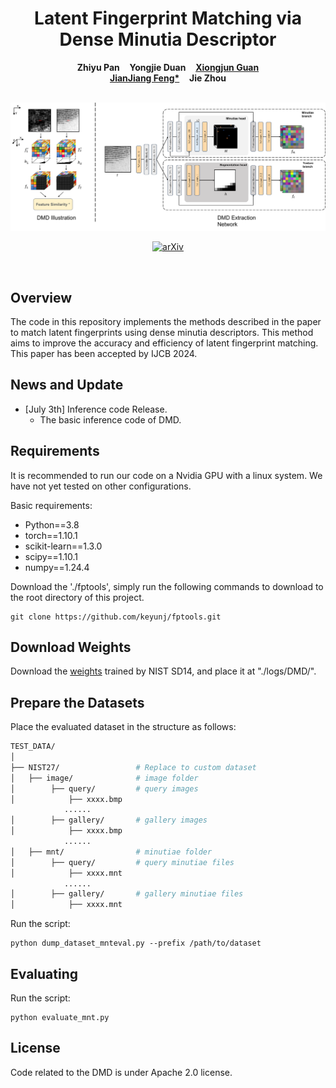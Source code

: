<p align="center">
  <h1 align="center">Latent Fingerprint Matching via Dense Minutia Descriptor</h1>
  <p align="center">
    <strong>Zhiyu Pan</strong></a>
    &nbsp;&nbsp;
    <strong>Yongjie Duan</strong>
    &nbsp;&nbsp;
    <a href="https://xiongjunguan.github.io/"><strong>Xiongjun Guan</strong></a>
    <br>
    <a href="http://ivg.au.tsinghua.edu.cn/~jfeng/"><strong>JianJiang Feng*</strong></a>
    &nbsp;&nbsp;
    <strong>Jie Zhou</strong>
  </p>
  <br>
  <div align="center">
    <img src="./figures/dmd_illustration.png", width="700">
  </div>
  <p align="center">
    <a href="https://arxiv.org/abs/2405.01199"><img alt='arXiv' src='https://img.shields.io/badge/arXiv-2405.01199-b31b1b.svg'></a>
  </p>
  <br>
</p>

<!-- # Latent Fingerprint Matching via Dense Minutia Descriptor
This repository contains the code for the paper "Latent Fingerprint Matching via Dense Minutia Descriptor". -->


## Overview

The code in this repository implements the methods described in the paper to match latent fingerprints using dense minutia descriptors. This method aims to improve the accuracy and efficiency of latent fingerprint matching. This paper has been accepted by IJCB 2024.

## News and Update

* [July 3th] Inference code Release.
    * The basic inference code of DMD.  

## Requirements
It is recommended to run our code on a Nvidia GPU with a linux system. We have not yet tested on other configurations.

Basic requirements:
- Python==3.8
- torch==1.10.1
- scikit-learn==1.3.0
- scipy==1.10.1
- numpy==1.24.4

Download the './fptools', simply run the following commands to download to the root directory of this project.
```
git clone https://github.com/keyunj/fptools.git
```

## Download Weights

Download the [weights](https://cloud.tsinghua.edu.cn/f/fd5ca22af0eb44afa124/?dl=1) trained by NIST SD14, and place it at "./logs/DMD/".

## Prepare the Datasets
Place the evaluated dataset in the structure as follows:
```bash
TEST_DATA/
│
├── NIST27/                 # Replace to custom dataset
│   ├── image/              # image folder
│        ├── query/         # query images
│            ├── xxxx.bmp
            ......
│        ├── gallery/       # gallery images
│            ├── xxxx.bmp
            ......
│   ├── mnt/                # minutiae folder
│        ├── query/         # query minutiae files
│            ├── xxxx.mnt
            ......
│        ├── gallery/       # gallery minutiae files
│            ├── xxxx.mnt             

```
Run the script:
```
python dump_dataset_mnteval.py --prefix /path/to/dataset
```

## Evaluating
Run the script:
```
python evaluate_mnt.py
```

## License
Code related to the DMD is under Apache 2.0 license.
